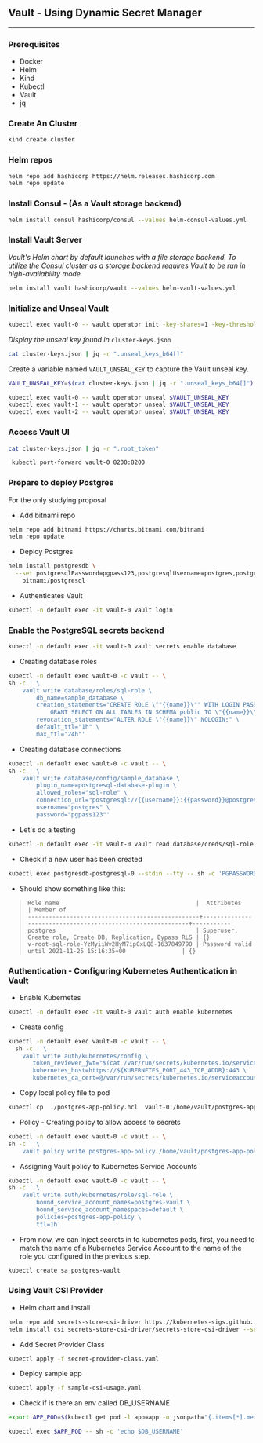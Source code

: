 ## Vault - Using Dynamic Secret Manager
***

### Prerequisites

- Docker
- Helm
- Kind
- Kubectl
- Vault
- jq

### Create An Cluster

```bash
kind create cluster
```

### Helm repos

```bash
helm repo add hashicorp https://helm.releases.hashicorp.com
helm repo update
```

### Install Consul - (As a Vault storage backend)

```bash
helm install consul hashicorp/consul --values helm-consul-values.yml
```

### Install Vault Server

_Vault's Helm chart by default launches with a file storage backend. To utilize the Consul cluster as a storage backend
requires Vault to be run in high-availability mode._

```bash
helm install vault hashicorp/vault --values helm-vault-values.yml
```

### Initialize and Unseal Vault

```bash
kubectl exec vault-0 -- vault operator init -key-shares=1 -key-threshold=1 -format=json > cluster-keys.json
```

_Display the unseal key found in_ `cluster-keys.json`

```bash
cat cluster-keys.json | jq -r ".unseal_keys_b64[]"
```

Create a variable named `VAULT_UNSEAL_KEY` to capture the Vault unseal key.

```bash
VAULT_UNSEAL_KEY=$(cat cluster-keys.json | jq -r ".unseal_keys_b64[]")

kubectl exec vault-0 -- vault operator unseal $VAULT_UNSEAL_KEY
kubectl exec vault-1 -- vault operator unseal $VAULT_UNSEAL_KEY
kubectl exec vault-2 -- vault operator unseal $VAULT_UNSEAL_KEY
```

### Access Vault UI

```bash
cat cluster-keys.json | jq -r ".root_token"
```

```bash
 kubectl port-forward vault-0 8200:8200
```

### Prepare to deploy Postgres

For the only studying proposal

- Add bitnami repo

```bash
helm repo add bitnami https://charts.bitnami.com/bitnami
helm repo update
```

- Deploy Postgres

```bash
helm install postgresdb \
  --set postgresqlPassword=pgpass123,postgresqlUsername=postgres,postgresqlDatabase=sample_database \
    bitnami/postgresql
```

- Authenticates Vault

```bash
kubectl -n default exec -it vault-0 vault login
```

### Enable the PostgreSQL secrets backend

```bash
kubectl -n default exec -it vault-0 vault secrets enable database
```

- Creating database roles

```bash
kubectl -n default exec vault-0 -c vault -- \
sh -c ' \
    vault write database/roles/sql-role \
        db_name=sample_database \
        creation_statements="CREATE ROLE \""{{name}}\"" WITH LOGIN PASSWORD '"'{{password}}'"' VALID UNTIL '"'{{expiration}}'"'; \
            GRANT SELECT ON ALL TABLES IN SCHEMA public TO \"{{name}}\";" \
        revocation_statements="ALTER ROLE \"{{name}}\" NOLOGIN;" \
        default_ttl="1h" \
        max_ttl="24h"'
```

- Creating database connections

```bash
kubectl -n default exec vault-0 -c vault -- \
sh -c ' \
    vault write database/config/sample_database \
        plugin_name=postgresql-database-plugin \
        allowed_roles="sql-role" \
        connection_url="postgresql://{{username}}:{{password}}@postgresdb-postgresql:5432/sample_database?sslmode=disable" \
        username="postgres" \
        password="pgpass123"'
```

- Let's do a testing

```bash
kubectl -n default exec -it vault-0 vault read database/creds/sql-role
```

- Check if a new user has been created

```bash
kubectl exec postgresdb-postgresql-0 --stdin --tty -- sh -c 'PGPASSWORD=pgpass123  psql -U postgres -c \\du'
```

- Should show something like this:

>```
>Role name                                       |  Attributes                                                | Member of
>-------------------------------------------------+------------------------------------------------------------+-----------
>postgres                                        | Superuser, Create role, Create DB, Replication, Bypass RLS | {}
>v-root-sql-role-YzMyiiWv2HyM7ipGxLQ8-1637849790 | Password valid until 2021-11-25 15:16:35+00                | {}
>```

### Authentication - Configuring Kubernetes Authentication in Vault

- Enable Kubernetes 

```bash
kubectl -n default exec -it vault-0 vault auth enable kubernetes
```

- Create config

```bash
kubectl -n default exec vault-0 -c vault -- \
  sh -c ' \
    vault write auth/kubernetes/config \
       token_reviewer_jwt="$(cat /var/run/secrets/kubernetes.io/serviceaccount/token)" \
       kubernetes_host=https://${KUBERNETES_PORT_443_TCP_ADDR}:443 \
       kubernetes_ca_cert=@/var/run/secrets/kubernetes.io/serviceaccount/ca.crt'
```

- Copy local policy file to pod
```bash
kubectl cp  ./postgres-app-policy.hcl  vault-0:/home/vault/postgres-app-policy.hcl
```

- Policy - Creating policy to allow access to secrets

```bash
kubectl -n default exec vault-0 -c vault -- \
sh -c ' \
    vault policy write postgres-app-policy /home/vault/postgres-app-policy.hcl'
```

- Assigning Vault policy to Kubernetes Service Accounts

```bash
kubectl -n default exec vault-0 -c vault -- \
sh -c ' \
    vault write auth/kubernetes/role/sql-role \
        bound_service_account_names=postgres-vault \
        bound_service_account_namespaces=default \
        policies=postgres-app-policy \
        ttl=1h'
```

- From now, we can Inject secrets in to kubernetes pods, first, you need to match the name of a Kubernetes 
Service Account to the name of the role you configured in the previous step.

```bash
kubectl create sa postgres-vault
```

### Using Vault CSI Provider


- Helm chart and Install

```bash
helm repo add secrets-store-csi-driver https://kubernetes-sigs.github.io/secrets-store-csi-driver/charts
helm install csi secrets-store-csi-driver/secrets-store-csi-driver --set syncSecret.enabled=true
```

- Add Secret Provider Class

```bash
kubectl apply -f secret-provider-class.yaml
```

- Deploy sample app

```bash
kubectl apply -f sample-csi-usage.yaml
```

- Check if is there an env called DB_USERNAME
```bash
export APP_POD=$(kubectl get pod -l app=app -o jsonpath="{.items[*].metadata.name}")
```

```bash
kubectl exec $APP_POD -- sh -c 'echo $DB_USERNAME'
```